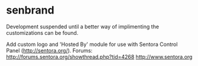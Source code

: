 # senbrand
Development suspended until a better way of implimenting the customizations can be found.

Add custom logo and 'Hosted By' module for use with Sentora Control Panel (http://sentora.org/). Forums: http://forums.sentora.org/showthread.php?tid=4268 http://www.sentora.org
